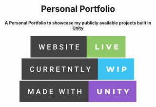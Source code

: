 <h1 align="center">
  Personal Portfolio
</h1>

<h4 align="center">
  A Personal Portfolio to showcase my publicly available projects built in <a href="https://unity.com" target="_blank">Unity</a>
</h4>

<p align="center" dir="auto">
  <a href="https://bugsarefeatures.github.io" target="_blank"><img src="https://github.com/BugsAreFeatures/InteractiveSummative/blob/main/Github/website-live.svg" alt="Website"></a> <img src="https://github.com/BugsAreFeatures/InteractiveSummative/blob/main/Github/curretntly-wip.svg" alt="Work In Progress"> <img src="https://github.com/BugsAreFeatures/InteractiveSummative/blob/main/Github/made-with-unity.svg" alt="Made with Unity">
</p>
 
